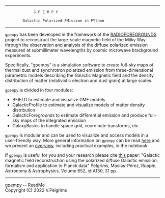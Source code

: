 ***
				 G P E M P Y

		    Galactic Polarized EMission in PYthon

***

``gpempy`` has been developed in the framework of the [RADIOFOREGROUNDS](https://radioforegrounds.eu) project to reconstruct the large-scale magnetic field of the Milky Way through the observation and analysis of the diffuse polarized emission measured at submillimeter wavelengths by cosmic microwave brackground experiments.

Specifically, "gpempy" is a simulation software to create full-sky maps of thermal dust and synchrotron polarized emission from three-dimensional parametric models describing the Galactic Magnetic field and the density distribution of matter (relativistic electron and dust grain) at large scales.

``gpempy`` is divided in four modules:
- BFIELD to estimate and visualize GMF models
- GalacticProfile to estimate and visualize models of matter density distribution
- GalacticForegrounds to estimate differential emission and produce full-sky maps of the integrated emission
- GalaxyBasics to handle space grid, coordinate transforms, etc.

``gpempy`` is modular and can be used to visualize and access models in a user-friendly way.
More general information on ``gpempy`` can be read [here](GeneralDoc.md) and we present an [overview](https://raw.githack.com/vpelgrims/gpempy/main/gpempy_overview.html), including practical examples, in the notebook.

If ``gpempy`` is useful for you and your research please cite [this](https://doi.org/10.1051/0004-6361/201833962) paper:
"Galactic magnetic field reconstruction using the polarized diffuse Galactic emission: formalism and application to Planck data"
Pelgrims, Macías-Pérez, Ruppin, Astronomy & Astrophysics, Volume 652, id.A130, 31 pp.

---
gpempy -- ReadMe  
Copyright (C) 2022  V.Pelgrims
